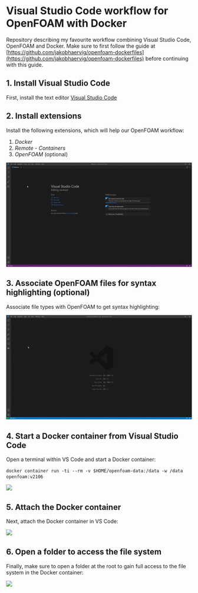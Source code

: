 # Visual Studio Code workflow for OpenFOAM with Docker
Repository describing my favourite workflow combining Visual Studio Code, OpenFOAM and Docker. Make sure to first follow the guide at [https://github.com/jakobhaervig/openfoam-dockerfiles](https://github.com/jakobhaervig/openfoam-dockerfiles) before continuing with this guide.

## 1. Install Visual Studio Code
First, install the text editor [Visual Studio Code](https://code.visualstudio.com)

## 2. Install extensions
Install the following extensions, which will help our OpenFOAM workflow:
1. *Docker*
2. *Remote - Containers*
3. *OpenFOAM* (optional)

![](install-extensions.gif)

## 3. Associate OpenFOAM files for syntax highlighting (optional)
Associate file types with OpenFOAM to get syntax highlighting:

![](associate-file-extensions.gif)

## 4. Start a Docker container from Visual Studio Code
Open a terminal within VS Code and start a Docker container:

```shell
docker container run -ti --rm -v $HOME/openfoam-data:/data -w /data openfoam:v2106

```

![](placeholder.gif)

## 5. Attach the Docker container
Next, attach the Docker container in VS Code:

![](placeholder.gif)

## 6. Open a folder to access the file system
Finally, make sure to open a folder at the root to gain full access to the file system in the Docker container:

![](placeholder.gif)